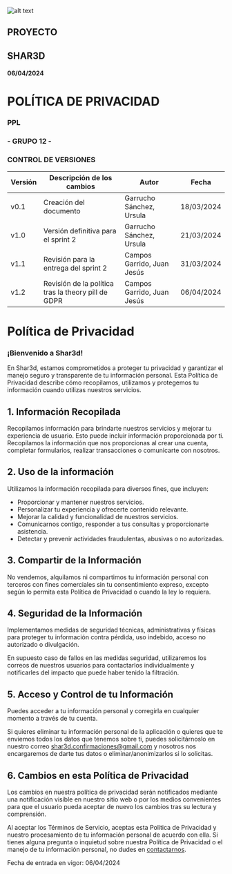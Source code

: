 ![alt text](/img/logo.png)

## **PROYECTO**

## **SHAR3D**

#### 06/04/2024

# **POLÍTICA DE PRIVACIDAD**

### **PPL**

### **- GRUPO 12 -**

### **CONTROL DE VERSIONES**

| **Versión** | **Descripción de los cambios** | **Autor** | **Fecha** |
| --- | --- | --- | --- |
| v0.1 | Creación del documento | Garrucho Sánchez, Ursula | 18/03/2024 |
| v1.0 | Versión definitiva para el sprint 2 | Garrucho Sánchez, Ursula | 21/03/2024 |
| v1.1 | Revisión para la entrega del sprint 2 | Campos Garrido, Juan Jesús | 31/03/2024 |
| v1.2 | Revisión de la política tras la theory pill de GDPR | Campos Garrido, Juan Jesús | 06/04/2024 |

# Política de Privacidad

### ¡Bienvenido a Shar3d!

En Shar3d, estamos comprometidos a proteger tu privacidad y garantizar el manejo seguro y transparente de tu información personal. Esta Política de Privacidad describe cómo recopilamos, utilizamos y protegemos tu información cuando utilizas nuestros servicios.

## 1. Información Recopilada

Recopilamos información para brindarte nuestros servicios y mejorar tu experiencia de usuario. Esto puede incluir información proporcionada por ti. Recopilamos la información que nos proporcionas al crear una cuenta, completar formularios, realizar transacciones o comunicarte con nosotros.

## 2. Uso de la información

Utilizamos la información recopilada para diversos fines, que incluyen:

- Proporcionar y mantener nuestros servicios.
- Personalizar tu experiencia y ofrecerte contenido relevante.
- Mejorar la calidad y funcionalidad de nuestros servicios.
- Comunicarnos contigo, responder a tus consultas y proporcionarte asistencia.
- Detectar y prevenir actividades fraudulentas, abusivas o no autorizadas.

## 3. Compartir de la Información

No vendemos, alquilamos ni compartimos tu información personal con terceros con fines comerciales sin tu consentimiento expreso, excepto según lo permita esta Política de Privacidad o cuando la ley lo requiera.

## 4. Seguridad de la Información

Implementamos medidas de seguridad técnicas, administrativas y físicas para proteger tu información contra pérdida, uso indebido, acceso no autorizado o divulgación.

En supuesto caso de fallos en las medidas seguridad, utilizaremos los correos de nuestros usuarios para contactarlos individualmente y notificarles del impacto que puede haber tenido la filtración.

## 5. Acceso y Control de tu Información

Puedes acceder a tu información personal y corregirla en cualquier momento a través de tu cuenta. 

Si quieres eliminar tu información personal de la aplicación o quieres que te enviemos todos los datos que tenemos sobre ti, puedes solicitárnoslo en nuestro correo shar3d.confirmaciones@gmail.com y nosotros nos encargaremos de darte tus datos o eliminar/anonimizarlos si lo solicitas. 

## 6. Cambios en esta Política de Privacidad

Los cambios en nuestra política de privacidad serán notificados mediante una notificación visible en nuestro sitio web o por los medios convenientes para que el usuario pueda aceptar de nuevo los cambios tras su lectura y comprensión.

Al aceptar los Términos de Servicio, aceptas esta Política de Privacidad y nuestro procesamiento de tu información personal de acuerdo con ella. Si tienes alguna pregunta o inquietud sobre nuestra Política de Privacidad o el manejo de tu información personal, no dudes en [contactarnos](https://landing-page-shar3d.vercel.app/#contact).

Fecha de entrada en vigor: 06/04/2024